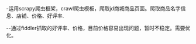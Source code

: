 -运用scrapy爬虫框架，crawl爬虫模板，爬取jd商城商品页面。爬取商品名字信息、店铺、价格、好评率.

--通过fiddler抓取的好评率、价格，目前价格容易出现问题，暂时不稳定。需要优化。
